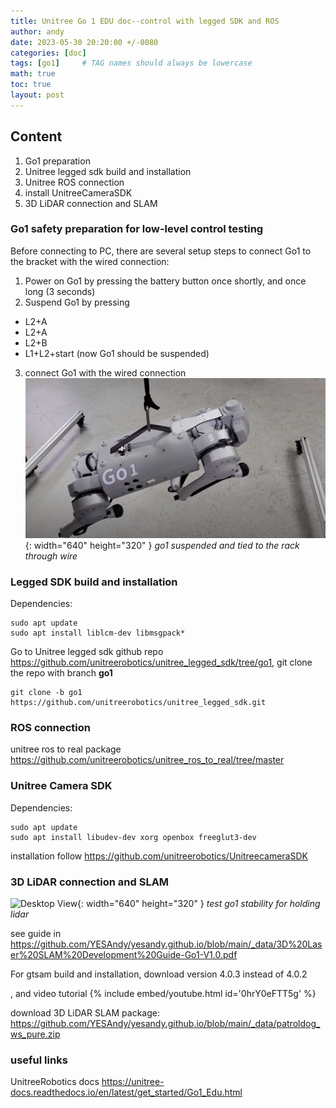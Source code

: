 ```yaml
---
title: Unitree Go 1 EDU doc--control with legged SDK and ROS
author: andy
date: 2023-05-30 20:20:00 +/-0080
categories: [doc]
tags: [go1]     # TAG names should always be lowercase
math: true
toc: true
layout: post
---
```


## Content
1. Go1 preparation
2. Unitree legged sdk build and installation
3. Unitree ROS connection
4. install UnitreeCameraSDK
5. 3D LiDAR connection and SLAM 


### Go1 safety preparation for low-level control testing

Before connecting to PC, there are several setup steps to connect Go1 to the bracket with the wired connection:
1. Power on Go1 by pressing the battery button once shortly, and once long (3 seconds)
2. Suspend Go1 by pressing
  + L2+A
  + L2+A
  + L2+B
  + L1+L2+start (now Go1 should be suspended)
3. connect Go1 with the wired connection
![Desktop View](/assets/img/post/2023-05-30-go1-suspended.png){: width="640" height="320" }
_go1 suspended and tied to the rack through wire_


### Legged SDK build and installation

Dependencies: 

```
sudo apt update
sudo apt install liblcm-dev libmsgpack*
```

Go to Unitree legged sdk github repo <https://github.com/unitreerobotics/unitree_legged_sdk/tree/go1>, git clone the repo with branch **go1**

```
git clone -b go1 https://github.com/unitreerobotics/unitree_legged_sdk.git
```


### ROS connection 
unitree ros to real package
<https://github.com/unitreerobotics/unitree_ros_to_real/tree/master>



### Unitree Camera SDK

Dependencies:

```
sudo apt update
sudo apt install libudev-dev xorg openbox freeglut3-dev
```

installation follow <https://github.com/unitreerobotics/UnitreecameraSDK>


### 3D LiDAR connection and SLAM

![Desktop View](/assets/img/post/2023-05-30-go1-holding-lidar.gif){: width="640" height="320" }
_test go1 stability for holding lidar_

see guide in <https://github.com/YESAndy/yesandy.github.io/blob/main/_data/3D%20Laser%20SLAM%20Development%20Guide-Go1-V1.0.pdf>

For gtsam build and installation, download version 4.0.3 instead of 4.0.2

, and video tutorial
{% include embed/youtube.html id='0hrY0eFTT5g' %}


download 3D LiDAR SLAM package: <https://github.com/YESAndy/yesandy.github.io/blob/main/_data/patroldog_ws_pure.zip>


### useful links

UnitreeRobotics docs <https://unitree-docs.readthedocs.io/en/latest/get_started/Go1_Edu.html>



